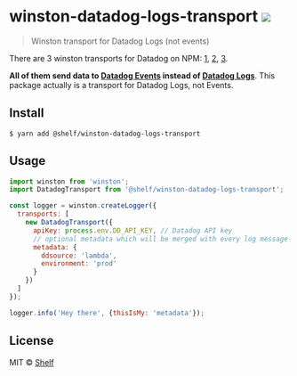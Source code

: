 # winston-datadog-logs-transport ![](https://img.shields.io/badge/code_style-prettier-ff69b4.svg)

> Winston transport for Datadog Logs (not events)

There are 3 winston transports for Datadog on NPM:
[1](https://github.com/sparkida/winston-datadog),
[2](https://github.com/kioannou/winston-datadog-logger),
[3](https://github.com/outwithreality/winston-datadog-transport).

**All of them send data to [Datadog Events](https://docs.datadoghq.com/getting_started/#events) instead of [Datadog Logs](https://docs.datadoghq.com/logs/?tab=usregion)**.
This package actually is a transport for Datadog Logs, not Events.

## Install

```
$ yarn add @shelf/winston-datadog-logs-transport
```

## Usage

```javascript
import winston from 'winston';
import DatadogTransport from '@shelf/winston-datadog-logs-transport';

const logger = winston.createLogger({
  transports: [
    new DatadogTransport({
      apiKey: process.env.DD_API_KEY, // Datadog API key
      // optional metadata which will be merged with every log message
      metadata: {
        ddsource: 'lambda',
        environment: 'prod'
      }
    })
  ]
});

logger.info('Hey there', {thisIsMy: 'metadata'});
```

## License

MIT © [Shelf](https://shelf.io)
